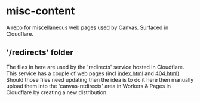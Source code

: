 # misc-content
A repo for miscellaneous web pages used by Canvas. Surfaced in Cloudflare.

## '/redirects' folder
The files in here are used by the 'redirects' service hosted in Cloudflare. This service has a couple of web pages (incl [index.html](https://redirect.canvas.ox.ac.uk/index.html) and [404.html](https://redirect.canvas.ox.ac.uk/404)). 
Should those files need updating then the idea is to do it here then manually upload them into the 'canvas-redirects' area in Workers & Pages in Cloudflare by creating a new distribution.

